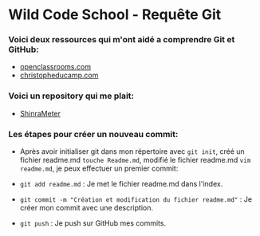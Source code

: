 # Wild Code School - Requête Git


### Voici deux ressources qui m'ont aidé a comprendre Git et GitHub:

- [openclassrooms.com](https://openclassrooms.com/courses/gerer-son-code-avec-git-et-github)
- [christopheducamp.com](https://www.christopheducamp.com/2013/12/15/github-pour-nuls-partie-1)


### Voici un repository qui me plait:

- [ShinraMeter](https://github.com/neowutran/ShinraMeter)


### Les étapes pour créer un nouveau commit:

- Après avoir initialiser git dans mon répertoire avec `git init`, créé un fichier readme.md `touche Readme.md`, modifié le fichier readme.md `vim readme.md`, je peux effectuer un premier commit:

- `git add readme.md` : Je met le fichier readme.md dans l'index.

- `git commit -m "Création et modification du fichier readme.md"` : Je créer mon commit avec une description.

- `git push` : Je push sur GitHub mes commits.
